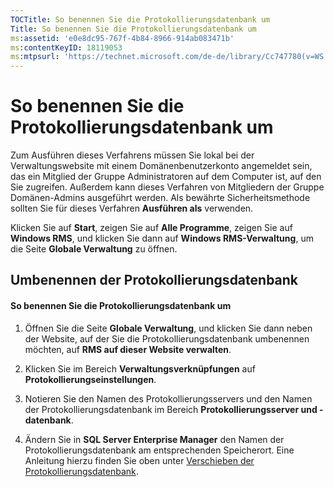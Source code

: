 ```yaml
---
TOCTitle: So benennen Sie die Protokollierungsdatenbank um
Title: So benennen Sie die Protokollierungsdatenbank um
ms:assetid: 'e0e8dc95-767f-4b84-8966-914ab083471b'
ms:contentKeyID: 18119053
ms:mtpsurl: 'https://technet.microsoft.com/de-de/library/Cc747780(v=WS.10)'
---
```


So benennen Sie die Protokollierungsdatenbank um
================================================

Zum Ausführen dieses Verfahrens müssen Sie lokal bei der Verwaltungswebsite mit einem Domänenbenutzerkonto angemeldet sein, das ein Mitglied der Gruppe Administratoren auf dem Computer ist, auf den Sie zugreifen. Außerdem kann dieses Verfahren von Mitgliedern der Gruppe Domänen-Admins ausgeführt werden. Als bewährte Sicherheitsmethode sollten Sie für dieses Verfahren **Ausführen als** verwenden.

Klicken Sie auf **Start**, zeigen Sie auf **Alle Programme**, zeigen Sie auf **Windows RMS**, und klicken Sie dann auf **Windows RMS-Verwaltung**, um die Seite **Globale Verwaltung** zu öffnen.

Umbenennen der Protokollierungsdatenbank
----------------------------------------

#### So benennen Sie die Protokollierungsdatenbank um

1.  Öffnen Sie die Seite **Globale Verwaltung**, und klicken Sie dann neben der Website, auf der Sie die Protokollierungsdatenbank umbenennen möchten, auf **RMS auf dieser Website verwalten**.

2.  Klicken Sie im Bereich **Verwaltungsverknüpfungen** auf **Protokollierungseinstellungen**.

3.  Notieren Sie den Namen des Protokollierungsservers und den Namen der Protokollierungsdatenbank im Bereich **Protokollierungsserver und -datenbank**.

4.  Ändern Sie in **SQL Server Enterprise Manager** den Namen der Protokollierungsdatenbank am entsprechenden Speicherort. Eine Anleitung hierzu finden Sie oben unter [Verschieben der Protokollierungsdatenbank](https://technet.microsoft.com/34ea8045-dc94-422e-9601-29927cfc1534).